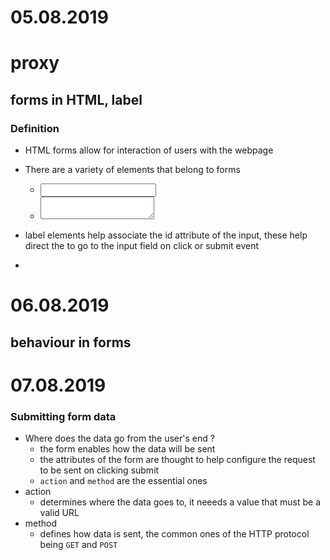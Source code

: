 # 05.08.2019
# proxy

## forms in HTML, label
### Definition
- HTML forms allow for interaction of users with the webpage

- There are a variety of elements that belong to forms
    - <input></input>
    - <textarea></textarea>
- label elements help associate the id attribute of the input, these help direct the to go to the input field on click or submit event
- 

# 06.08.2019
## behaviour in forms



# 07.08.2019
### Submitting form data
- Where does the data go from the user's end ?
    - the form enables  how the data will be sent
    - the attributes of the form are thought to help configure the request to be sent on clicking submit
    - `action` and `method` are the essential ones
- action
    - determines where the data goes to, it neeeds a value that must be a valid URL
- method
    - defines how data is sent, the common ones of the HTTP protocol being `GET` and `POST`